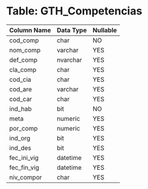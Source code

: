 # Table: GTH_Competencias

| Column Name | Data Type | Nullable |
|-------------|-----------|----------|
| cod_comp | char | NO |
| nom_comp | varchar | YES |
| def_comp | nvarchar | YES |
| cla_comp | char | YES |
| cod_cia | char | YES |
| cod_are | varchar | YES |
| cod_car | char | YES |
| ind_hab | bit | NO |
| meta | numeric | YES |
| por_comp | numeric | YES |
| ind_org | bit | YES |
| ind_des | bit | YES |
| fec_ini_vig | datetime | YES |
| fec_fin_vig | datetime | YES |
| niv_compor | char | YES |

